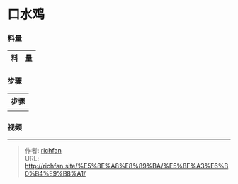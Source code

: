 # 口水鸡

<!--more-->



### 料量
|料|量|
|---|---|

### 步骤

|步骤|
|---|
||

### 视频

---

> 作者: [richfan](https://richfan.site/)  
> URL: http://richfan.site/%E5%8E%A8%E8%89%BA/%E5%8F%A3%E6%B0%B4%E9%B8%A1/  

